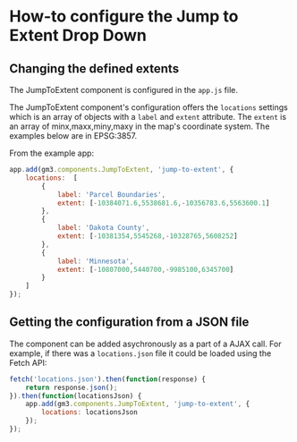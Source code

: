 # How-to configure the Jump to Extent Drop Down

## Changing the defined extents

The JumpToExtent component is configured in the `app.js` file.

The JumpToExtent component's configuration offers the `locations` settings which
is an array of objects with a `label` and `extent` attribute. The `extent` is
an array of minx,maxx,miny,maxy in the map's coordinate system. The examples below
are in EPSG:3857.

From the example app:

```javascript
app.add(gm3.components.JumpToExtent, 'jump-to-extent', {
    locations:  [
        {
            label: 'Parcel Boundaries',
            extent: [-10384071.6,5538681.6,-10356783.6,5563600.1]
        },
        {
            label: 'Dakota County',
            extent: [-10381354,5545268,-10328765,5608252]
        },
        {
            label: 'Minnesota',
            extent: [-10807000,5440700,-9985100,6345700]
        }
    ]
});
```



## Getting the configuration from a JSON file

The component can be added asychronously as a part of a AJAX call. For example,
if there was a `locations.json` file it could be loaded using the Fetch API:

```javascript
fetch('locations.json').then(function(response) {
    return response.json();
}).then(function(locationsJson) {
    app.add(gm3.components.JumpToExtent, 'jump-to-extent', {
        locations: locationsJson
    });
});
```

